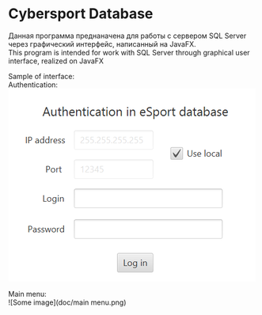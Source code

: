 # Cybersport Database

Данная программа преднаначена для работы с сервером SQL Server через графический интерфейс, написанный на JavaFX.
<br />
This program is intended for work with SQL Server through graphical user interface, realized on JavaFX 


Sample of interface:
<br />
Authentication:
<br />
![Some image](doc/authentication.png)

Main menu:
<br />
![Some image](doc/main menu.png)

